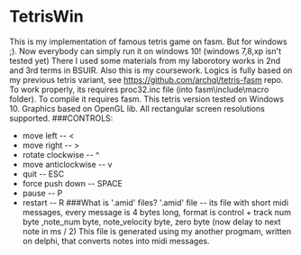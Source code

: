# TetrisWin
This is my implementation of famous tetris game on fasm. But for windows ;). Now everybody can simply run it on windows 10! (windows 7,8,xp isn't tested yet)
There I used some materials from my laborotory works in 2nd and 3rd terms in BSUIR. Also this is my coursework.
Logics is fully based on my previous tetris variant, see https://github.com/archql/tetris-fasm repo.
To work properly, its requires proc32.inc file (into fasm\include\macro folder). 
To compile it requires fasm.
This tetris version tested on Windows 10. 
Graphics based on OpenGL lib.
All rectangular screen resolutions supported.
###CONTROLS:
 - move left          -- <
 - move right         -- > 
 - rotate clockwise   -- ^
 - move anticlockwise -- v
 - quit               -- ESC
 - force push down    -- SPACE
 - pause              -- P
 - restart            -- R
###What is '.amid' files?
'.amid' file -- its file with short midi messages, every message is 4 bytes long,
format is control + track num byte ,note_num byte, note_velocity byte, zero byte (now delay to next note in ms / 2)
This file is generated using my another progmam, written on delphi,
that converts notes into midi messages.

 
